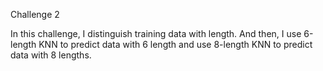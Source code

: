 Challenge 2

In this challenge, I distinguish training data with length. And then, I use 6-length KNN to predict data with 6 length and use 8-length KNN to predict data with 8 lengths. 
